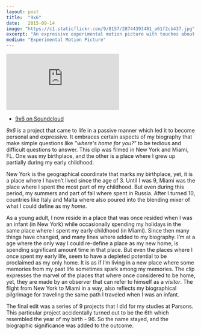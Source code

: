 ```yaml
---
layout: post
title:  "9x6"
date:   2015-09-14
image: "https://c1.staticflickr.com/9/8157/28744393481_a61f2cb437.jpg"
excerpt: "An expressive experimental motion picture with touches about my biography."
medium: "Experimental Motion Picture"
---
```


<iframe src="https://player.vimeo.com/video/139899105?color=9CBEF2"  frameborder="0" webkitallowfullscreen mozallowfullscreen allowfullscreen></iframe>

- [9x6 on Soundcloud](https://soundcloud.com/mixania/9x6)

*9x6* is a project that came to life in a passive manner which led it to become personal and expressive. It embraces certain aspects of my biography that make simple questions like *”where's home for you?”* to be tedious and difficult questions to answer. This clip was filmed in New York and Miami, FL. One was my birthplace, and the other is a place where I grew up partially during my early childhood.

New York is the geographical coordinate that marks my birthplace, yet, it is a place where I haven’t lived since the age of 3. Until I was 9, Miami was the place where I spent the most part of my childhood. But even during this period, my summers and part of fall where spent in Russia. After I turned 10, countries like Italy and Malta where also poured into the blending mixer of what I could define as my *home*.

As a young adult, I now reside in a place that was once resided when I was an infant (in New York) while occasionally spending my holidays in the same place where I spent my early childhood (in Miami). Since then many things have changed, and many lines where added to my biography. I’m at a age where the only way I could re-define a place as my new home, is spending significant amount time in that place. But even the places where I once spent my early life, seem to have a depleted potential to be proclaimed as my only home. It is as if I’m living in a new place where some memories from my past life sometimes spark among my memories. The clip expresses the marvel of the places that where once considered to be home, yet, they are made by an observer that can refer to himself as a *visitor*. The flight from New York to Miami in a way, also reflects my biographical pilgrimage for traveling the same path I traveled when I was an infant.

The final edit was a series of 9 projects that I did for my studies at Parsons. This particular project accidentally turned out to be the 6th which resembled the year of my birth - 96. So the name stayed, and the biographic significance was added to the outcome.  
